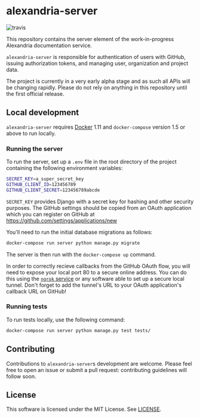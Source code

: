 # alexandria-server

![travis](https://travis-ci.org/Jwpe/alexandria-server.svg?branch=master)

This repository contains the server element of the work-in-progress Alexandria documentation service.

`alexandria-server` is responsible for authentication of users with GitHub, issuing authorization tokens, and managing user, organization and project data.

The project is currently in a very early alpha stage and as such all APIs will be changing rapidly. Please do not rely on anything in this repository until the first official release.

## Local development

`alexandria-server` requires [Docker](https://docs.docker.com/engine/installation/) 1.11 and `docker-compose` version 1.5 or above to run locally.

### Running the server

To run the server, set up a `.env` file in the root directory of the project containing the following environment variables:

```bash
SECRET_KEY=a_super_secret_key
GITHUB_CLIENT_ID=123456789
GITHUB_CLIENT_SECRET=123456789abcde
```

`SECRET_KEY` provides Django with a secret key for hashing and other security purposes. The GitHub settings should be copied from an OAuth application which you can register on GitHub at https://github.com/settings/applications/new

You'll need to run the initial database migrations as follows:

```bash
docker-compose run server python manage.py migrate
```

The server is then run with the `docker-compose up` command.

In order to correctly recieve callbacks from the GitHub OAuth flow, you will need to expose your local port 80 to a secure online address. You can do this using the [`ngrok` service](https://ngrok.com) or any software able to set up a secure local tunnel. Don't forget to add the tunnel's URL to your OAuth application's callback URL on GitHub!

### Running tests

To run tests locally, use the following command:

```bash
docker-compose run server python manage.py test tests/
```

## Contributing

Contributions to `alexandria-server`s development are welcome. Please feel free to open an issue or submit a pull request: contributing guidelines will follow soon.

## License

This software is licensed under the MIT License. See [LICENSE](LICENSE).